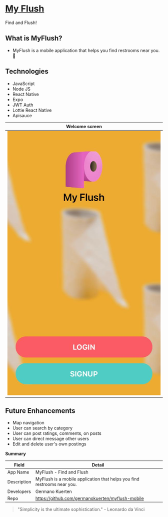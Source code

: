 # [My Flush](https://github.com/germanokuerten/myflush-mobile)

Find and Flush! 

## What is MyFlush?

- MyFlush is a mobile application that helps you find restrooms near you. 🚽

## Technologies

- JavaScript 
- Node JS
- React Native
- Expo
- JWT Auth
- Lottie React Native
- Apisauce

Welcome screen            |  
:-------------------------:|
![](./app/assets/screenshot.jpeg)  |

## Future Enhancements

- Map navigation
- User can search by category
- User can post ratings, comments, on posts 
- User can direct message other users
- Edit and delete user's own postings

**Summary**

| Field | Detail |
|-------|--------|
| App Name | MyFlush - Find and Flush |
| Description | MyFlush is a mobile application that helps you find restrooms near you.  |
| Developers | Germano Kuerten |
| Repo | https://github.com/germanokuerten/myflush-mobile |

>"Simplicity is the ultimate sophistication." - Leonardo da Vinci